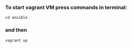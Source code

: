 ### To start vagrant VM press commands in terminal:
```
cd ansible
```
### and then
```
vagrant up
```
